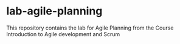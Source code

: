 # lab-agile-planning
This repository contains the lab for Agile Planning from the Course Introduction to Agile development and Scrum
